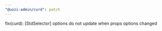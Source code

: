 ```yaml
---
"@uozi-admin/curd": patch
---
```


fix(curd): [StdSelector] options do not update when props options changed
